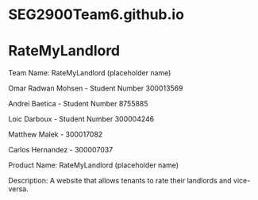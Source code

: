 # SEG2900Team6.github.io

RateMyLandlord
==============
Team Name: RateMyLandlord (placeholder name)


Omar Radwan Mohsen - Student Number 300013569

Andrei Baetica - Student Number 8755885

Loic Darboux - Student Number 300004246

Matthew Malek - 300017082

Carlos Hernandez - 300007037


Product Name: RateMyLandlord (placeholder name)


Description:
A website that allows tenants to rate their landlords and vice-versa. 
